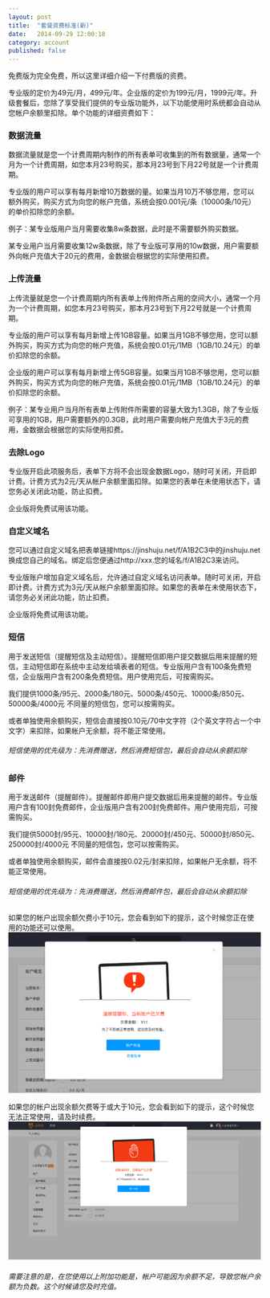 ```yaml
---
layout: post
title:  "套餐资费标准(新)"
date:   2014-09-29 12:00:18
category: account
published: false
---
```


免费版为完全免费，所以这里详细介绍一下付费版的资费。

专业版的定价为49元/月，499元/年。企业版的定价为199元/月，1999元/年。升级套餐后，您除了享受我们提供的专业版功能外，以下功能使用时系统都会自动从您帐户余额里扣除。单个功能的详细资费如下：

### 数据流量
数据流量就是您一个计费周期内制作的所有表单可收集到的所有数据量，通常一个月为一个计费周期，如您本月23号购买，那本月23号到下月22号就是一个计费周期。

专业版的用户可以享有每月新增10万数据的量。如果当月10万不够您用，您可以额外购买，购买方式为向您的帐户充值，系统会按0.001元/条（10000条/10元）的单价扣除您的余额。

例子：某专业版用户当月需要收集8w条数据，此时是不需要额外购买数据。
 
 某专业用户当月需要收集12w条数据，除了专业版可享用的10w数据，用户需要额外向帐户充值大于20元的费用，金数据会根据您的实际使用扣费。


### 上传流量
上传流量就是您一个计费周期内所有表单上传附件所占用的空间大小，通常一个月为一个计费周期，如您本月23号购买，那本月23号到下月22号就是一个计费周期。

专业版的用户可以享有每月新增上传1GB容量。如果当月1GB不够您用，您可以额外购买，购买方式为向您的帐户充值，系统会按0.01元/1MB（1GB/10.24元）的单价扣除您的余额。

企业版的用户可以享有每月新增上传5GB容量。如果当月1GB不够您用，您可以额外购买，购买方式为向您的帐户充值，系统会按0.01元/1MB（1GB/10.24元）的单价扣除您的余额。

例子：某专业用户当月所有表单上传附件所需要的容量大致为1.3GB，除了专业版可享用的1GB，用户需要额外的0.3GB，此时用户需要向帐户充值大于3元的费用，金数据会根据您的实际使用扣费。


### 去除Logo
专业版开启此项服务后，表单下方将不会出现金数据Logo，随时可关闭，开启即计费。计费方式为2元/天从帐户余额里面扣除。如果您的表单在未使用状态下，请您务必关闭此功能，防止扣费。

企业版将免费试用该功能。


### 自定义域名
您可以通过自定义域名把表单链接https://jinshuju.net/f/A1B2C3中的jinshuju.net换成您自己的域名。绑定后您便通过http://xxx.您的域名/f/A1B2C3来访问。

专业版账户增加自定义域名后，允许通过自定义域名访问表单。随时可关闭，开启即计费。计费方式为3元/天从帐户余额里面扣除。如果您的表单在未使用状态下，请您务必关闭此功能，防止扣费。

企业版将免费试用该功能。

### 短信
用于发送短信（提醒短信及主动短信）。提醒短信即用户提交数据后用来提醒的短信，主动短信即在系统中主动发给填表者的短信。专业版用户含有100条免费短信，企业版用户含有200条免费短信。用户使用完后，可按需购买。

我们提供1000条/95元、2000条/180元、5000条/450元、10000条/850元、50000条/4000元 不同量的短信包，您可以按需购买。

或者单独使用余额购买，短信会直接按0.10元/70中文字符（2个英文字符占一个中文字）来扣除，如果帐户无余额，将不能正常使用。

###### 短信使用的优先级为：先消费赠送，然后消费短信包，最后会自动从余额扣除

### 邮件
用于发送邮件（提醒邮件）。提醒邮件即用户提交数据后用来提醒的邮件。专业版用户含有100封免费邮件，企业版用户含有200封免费邮件。用户使用完后，可按需购买。

我们提供5000封/95元、10000封/180元、20000封/450元、50000封/850元、250000封/4000元 不同量的短信包，您可以按需购买。

或者单独使用余额购买，邮件会直接按0.02元/封来扣除，如果帐户无余额，将不能正常使用。

###### 短信使用的优先级为：先消费赠送，然后消费邮件包，最后会自动从余额扣除

如果您的帐户出现余额欠费小于10元，您会看到如下的提示，这个时候您正在使用的功能还可以使用。
![](/images/plan-price-1.png)

如果您的帐户出现余额欠费等于或大于10元，您会看到如下的提示，这个时候您无法正常使用，请及时续费。
![](/images/plan-price-2.png)

###### 需要注意的是，在您使用以上附加功能是，帐户可能因为余额不足，导致您帐户余额为负数。这个时候请您及时充值。

















